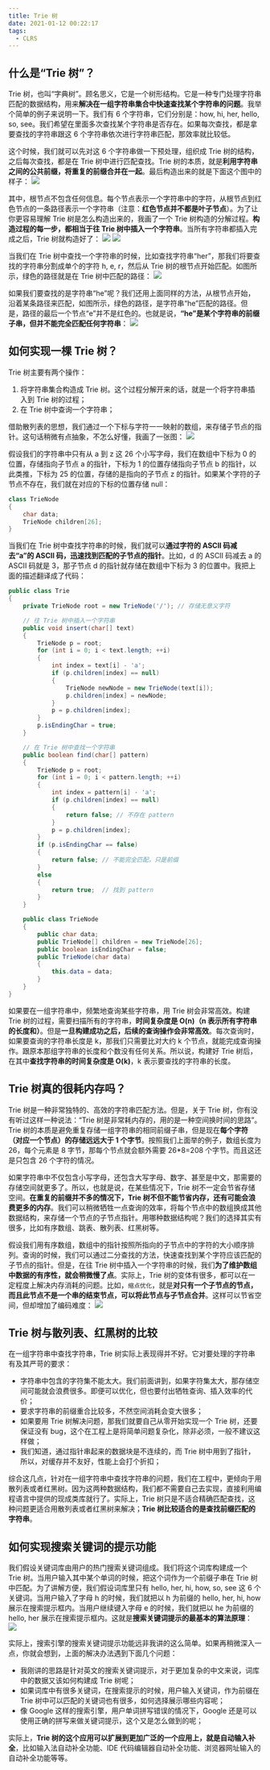```yaml
---
title: Trie 树
date: 2021-01-12 00:22:17
tags:
  - CLRS
---
```

## 什么是“Trie 树”？
Trie 树，也叫“字典树”。顾名思义，它是一个树形结构。它是一种专门处理字符串匹配的数据结构，用来**解决在一组字符串集合中快速查找某个字符串的问题**。我举个简单的例子来说明一下。我们有 6 个字符串，它们分别是：how, hi, her, hello, so, see。我们希望在里面多次查找某个字符串是否存在。如果每次查找，都是拿要查找的字符串跟这 6 个字符串依次进行字符串匹配，那效率就比较低。

这个时候，我们就可以先对这 6 个字符串做一下预处理，组织成 Trie 树的结构，之后每次查找，都是在 Trie 树中进行匹配查找。Trie 树的本质，就是**利用字符串之间的公共前缀，将重复的前缀合并在一起**。最后构造出来的就是下面这个图中的样子：
![](https://raw.githubusercontent.com/necusjz/mPOST/master/CLRS/geek/208.png)
<!--more-->

其中，根节点不包含任何信息。每个节点表示一个字符串中的字符，从根节点到红色节点的一条路径表示一个字符串（注意：**红色节点并不都是叶子节点**）。为了让你更容易理解 Trie 树是怎么构造出来的，我画了一个 Trie 树构造的分解过程。**构造过程的每一步，都相当于往 Trie 树中插入一个字符串**。当所有字符串都插入完成之后，Trie 树就构造好了：
![](https://raw.githubusercontent.com/necusjz/mPOST/master/CLRS/geek/209.png)
![](https://raw.githubusercontent.com/necusjz/mPOST/master/CLRS/geek/210.png)

当我们在 Trie 树中查找一个字符串的时候，比如查找字符串“her”，那我们将要查找的字符串分割成单个的字符 h, e, r，然后从 Trie 树的根节点开始匹配。如图所示，绿色的路径就是在 Trie 树中匹配的路径：
![](https://raw.githubusercontent.com/necusjz/mPOST/master/CLRS/geek/211.png)

如果我们要查找的是字符串“he”呢？我们还用上面同样的方法，从根节点开始，沿着某条路径来匹配，如图所示，绿色的路径，是字符串“he”匹配的路径。但是，路径的最后一个节点“e”并不是红色的。也就是说，**“he”是某个字符串的前缀子串，但并不能完全匹配任何字符串**：
![](https://raw.githubusercontent.com/necusjz/mPOST/master/CLRS/geek/212.png)

## 如何实现一棵 Trie 树？
Trie 树主要有两个操作：
1. 将字符串集合构造成 Trie 树。这个过程分解开来的话，就是一个将字符串插入到 Trie 树的过程；
2. 在 Trie 树中查询一个字符串；

借助散列表的思想，我们通过一个下标与字符一一映射的数组，来存储子节点的指针。这句话稍微有点抽象，不怎么好懂，我画了一张图：
![](https://raw.githubusercontent.com/necusjz/mPOST/master/CLRS/geek/213.png)

假设我们的字符串中只有从 a 到 z 这 26 个小写字母，我们在数组中下标为 0 的位置，存储指向子节点 a 的指针，下标为 1 的位置存储指向子节点 b 的指针，以此类推，下标为 25 的位置，存储的是指向的子节点 z 的指针。如果某个字符的子节点不存在，我们就在对应的下标的位置存储 null：
```java
class TrieNode 
{
    char data;
    TrieNode children[26];
}
```

当我们在 Trie 树中查找字符串的时候，我们就可以**通过字符的 ASCII 码减去“a”的 ASCII 码，迅速找到匹配的子节点的指针**。比如，d 的 ASCII 码减去 a 的 ASCII 码就是 3，那子节点 d 的指针就存储在数组中下标为 3 的位置中。我把上面的描述翻译成了代码：
```java
public class Trie 
{
    private TrieNode root = new TrieNode('/'); // 存储无意义字符

    // 往 Trie 树中插入一个字符串
    public void insert(char[] text) 
    {
        TrieNode p = root;
        for (int i = 0; i < text.length; ++i) 
        {
            int index = text[i] - 'a';
            if (p.children[index] == null) 
            {
                TrieNode newNode = new TrieNode(text[i]);
                p.children[index] = newNode;
            }
            p = p.children[index];
        }
        p.isEndingChar = true;
    }

    // 在 Trie 树中查找一个字符串
    public boolean find(char[] pattern) 
    {
        TrieNode p = root;
        for (int i = 0; i < pattern.length; ++i) 
        {
            int index = pattern[i] - 'a';
            if (p.children[index] == null) 
            {
                return false; // 不存在 pattern
            }
            p = p.children[index];
        }
        if (p.isEndingChar == false)
        {
            return false; // 不能完全匹配，只是前缀
        }
        else 
        {
            return true;  // 找到 pattern
        }
    }

    public class TrieNode 
    {
        public char data;
        public TrieNode[] children = new TrieNode[26];
        public boolean isEndingChar = false;
        public TrieNode(char data) 
        {
            this.data = data;
        }
    }
}
```

如果要在一组字符串中，频繁地查询某些字符串，用 Trie 树会非常高效。构建 Trie 树的过程，需要扫描所有的字符串，**时间复杂度是 O(n)（n 表示所有字符串的长度和）**。但是**一旦构建成功之后，后续的查询操作会非常高效**。每次查询时，如果要查询的字符串长度是 k，那我们只需要比对大约 k 个节点，就能完成查询操作。跟原本那组字符串的长度和个数没有任何关系。所以说，构建好 Trie 树后，在其中**查找字符串的时间复杂度是 O(k)**，k 表示要查找的字符串的长度。

## Trie 树真的很耗内存吗？
Trie 树是一种非常独特的、高效的字符串匹配方法。但是，关于 Trie 树，你有没有听过这样一种说法：“Trie 树是非常耗内存的，用的是一种空间换时间的思路”。Trie 树的本质是避免重复存储一组字符串的相同前缀子串，但是现在**每个字符（对应一个节点）的存储远远大于 1 个字节**。按照我们上面举的例子，数组长度为 26，每个元素是 8 字节，那每个节点就会额外需要 26\*8=208 个字节。而且这还是只包含 26 个字符的情况。

如果字符串中不仅包含小写字母，还包含大写字母、数字、甚至是中文，那需要的存储空间就更多了。所以，也就是说，在某些情况下，Trie 树不一定会节省存储空间。**在重复的前缀并不多的情况下，Trie 树不但不能节省内存，还有可能会浪费更多的内存**。我们可以稍微牺牲一点查询的效率，将每个节点中的数组换成其他数据结构，来存储一个节点的子节点指针。用哪种数据结构呢？我们的选择其实有很多，比如有序数组、跳表、散列表、红黑树等。

假设我们用有序数组，数组中的指针按照所指向的子节点中的字符的大小顺序排列。查询的时候，我们可以通过二分查找的方法，快速查找到某个字符应该匹配的子节点的指针。但是，在往 Trie 树中插入一个字符串的时候，我们**为了维护数组中数据的有序性，就会稍微慢了点**。实际上，Trie 树的变体有很多，都可以在一定程度上解决内存消耗的问题。比如，`缩点优化`，就是**对只有一个子节点的节点，而且此节点不是一个串的结束节点，可以将此节点与子节点合并**。这样可以节省空间，但却增加了编码难度：
![](https://raw.githubusercontent.com/necusjz/mPOST/master/CLRS/geek/214.png)

## Trie 树与散列表、红黑树的比较
在一组字符串中查找字符串，Trie 树实际上表现得并不好。它对要处理的字符串有及其严苛的要求：
- 字符串中包含的字符集不能太大。我们前面讲到，如果字符集太大，那存储空间可能就会浪费很多。即便可以优化，但也要付出牺牲查询、插入效率的代价；
- 要求字符串的前缀重合比较多，不然空间消耗会变大很多；
- 如果要用 Trie 树解决问题，那我们就要自己从零开始实现一个 Trie 树，还要保证没有 bug，这个在工程上是将简单问题复杂化，除非必须，一般不建议这样做；
- 我们知道，通过指针串起来的数据块是不连续的，而 Trie 树中用到了指针，所以，对缓存并不友好，性能上会打个折扣；

综合这几点，针对在一组字符串中查找字符串的问题，我们在工程中，更倾向于用散列表或者红黑树。因为这两种数据结构，我们都不需要自己去实现，直接利用编程语言中提供的现成类库就行了。实际上，Trie 树只是不适合精确匹配查找，这种问题更适合用散列表或者红黑树来解决；**Trie 树比较适合的是查找前缀匹配的字符串**。

## 如何实现搜索关键词的提示功能
我们假设关键词库由用户的热门搜索关键词组成。我们将这个词库构建成一个 Trie 树。当用户输入其中某个单词的时候，把这个词作为一个前缀子串在 Trie 树中匹配。为了讲解方便，我们假设词库里只有 hello, her, hi, how, so, see 这 6 个关键词。当用户输入了字母 h 的时候，我们就把以 h 为前缀的 hello, her, hi, how 展示在搜索提示框内。当用户继续键入字母 e 的时候，我们就把以 he 为前缀的 hello, her 展示在搜索提示框内。这就是**搜索关键词提示的最基本的算法原理**：
![](https://raw.githubusercontent.com/necusjz/mPOST/master/CLRS/geek/215.png)

实际上，搜索引擎的搜索关键词提示功能远非我讲的这么简单。如果再稍微深入一点，你就会想到，上面的解决办法遇到下面几个问题：
- 我刚讲的思路是针对英文的搜索关键词提示，对于更加复杂的中文来说，词库中的数据又该如何构建成 Trie 树呢；
- 如果词库中有很多关键词，在搜索提示的时候，用户输入关键词，作为前缀在 Trie 树中可以匹配的关键词也有很多，如何选择展示哪些内容呢；
- 像 Google 这样的搜索引擎，用户单词拼写错误的情况下，Google 还是可以使用正确的拼写来做关键词提示，这个又是怎么做到的呢；

实际上，**Trie 树的这个应用可以扩展到更加广泛的一个应用上，就是自动输入补全**，比如输入法自动补全功能、IDE 代码编辑器自动补全功能、浏览器网址输入的自动补全功能等等。
